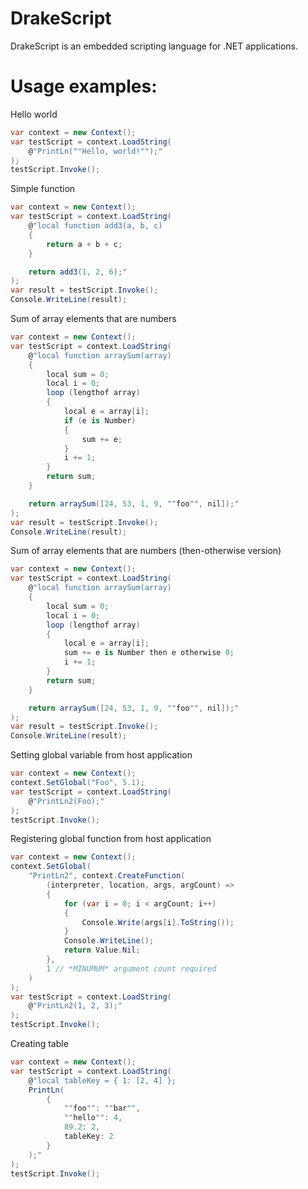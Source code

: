 DrakeScript
========

DrakeScript is an embedded scripting language for .NET applications.


Usage examples:
==
Hello world
```csharp
var context = new Context();
var testScript = context.LoadString(
    @"PrintLn(""Hello, world!"");"
);
testScript.Invoke();
```

Simple function
```csharp
var context = new Context();
var testScript = context.LoadString(
    @"local function add3(a, b, c)
    {
        return a + b + c;
    }

    return add3(1, 2, 6);"
);
var result = testScript.Invoke();
Console.WriteLine(result);
```

Sum of array elements that are numbers
```csharp
var context = new Context();
var testScript = context.LoadString(
    @"local function arraySum(array)
    {
    	local sum = 0;
    	local i = 0;
        loop (lengthof array)
        {
        	local e = array[i];
        	if (e is Number)
        	{
        		sum += e;
        	}
        	i += 1;
        }
        return sum;
    }

    return arraySum([24, 53, 1, 9, ""foo"", nil]);"
);
var result = testScript.Invoke();
Console.WriteLine(result);
```

Sum of array elements that are numbers (then-otherwise version)
```csharp
var context = new Context();
var testScript = context.LoadString(
    @"local function arraySum(array)
    {
    	local sum = 0;
    	local i = 0;
        loop (lengthof array)
        {
        	local e = array[i];
    		sum += e is Number then e otherwise 0;
        	i += 1;
        }
        return sum;
    }

    return arraySum([24, 53, 1, 9, ""foo"", nil]);"
);
var result = testScript.Invoke();
Console.WriteLine(result);
```

Setting global variable from host application
```csharp
var context = new Context();
context.SetGlobal("Foo", 5.1);
var testScript = context.LoadString(
    @"PrintLn2(Foo);"
);
testScript.Invoke();
```

Registering global function from host application
```csharp
var context = new Context();
context.SetGlobal(
    "PrintLn2", context.CreateFunction(
        (interpreter, location, args, argCount) =>
        {
            for (var i = 0; i < argCount; i++)
			{
				Console.Write(args[i].ToString());
			}
			Console.WriteLine();
			return Value.Nil;
        },
        1 // *MINUMUM* argument count required
    )
);
var testScript = context.LoadString(
    @"PrintLn2(1, 2, 3);"
);
testScript.Invoke();
```

Creating table
```csharp
var context = new Context();
var testScript = context.LoadString(
    @"local tableKey = { 1: [2, 4] };
	PrintLn(
		{
			""foo"": ""bar"",
			""hello"": 4,
			89.2: 2,
			tableKey: 2
		}
	);"
);
testScript.Invoke();
```